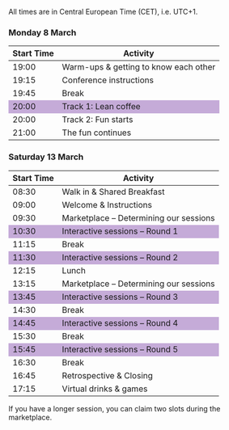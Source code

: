 <!--
.. title: Schedule
.. slug: schedule
.. date: 2021-05-14 13:14:47 UTC
.. tags: 
.. category: 
.. link: 
.. description: 
.. type: text
-->


All times are in Central European Time (CET), i.e. UTC+1.


### <a name="schedule-monday"></a>Monday 8 March

<table class="table table-sm" style="max-width:600px">
  <thead class="thead-light">
    <tr>
      <th scope="col">Start Time</th>
      <th scope="col">Activity</th>
    </tr>
  </thead>
  <tbody>
    <tr>
  		<td>19:00</td>
  		<td>Warm-ups & getting to know each other</td>
    </tr>
    <tr class="table-info">
      <td>19:15</td>
      <td>Conference instructions</td>
    </tr>
    <tr>
      <td>19:45</td>
      <td>Break</td>
    </tr>
    <tr style="background-color:rgb(112, 48, 160, 0.40);">
      <td>20:00</td>
      <td>Track 1: Lean coffee</td>
    </tr>
    <tr>
      <td>20:00</td>
      <td>Track 2: Fun starts</td>
    </tr>
    <tr>
      <td>21:00</td>
      <td>The fun continues</td>
    </tr>
  </tbody>
</table>


### <a name="schedule-saturday"></a>Saturday 13 March

<table class="table table-sm" style="max-width:600px">
  <thead class="thead-light">
    <tr>
      <th scope="col">Start Time</th>
      <th scope="col">Activity</th>
    </tr>
  </thead>
  <tbody>
    <tr>
      <td>08:30</td>
      <td>Walk in & Shared Breakfast</td>
    </tr>
    <tr class="table-info">
      <td>09:00</td>
      <td>Welcome & Instructions</td>
    </tr>
    <tr class="table-info">
      <td>09:30</td>
      <td>Marketplace – Determining our sessions</td>
    </tr>
    <tr style="background-color:rgb(112, 48, 160, 0.40);">
      <td>10:30</td>
      <td>Interactive sessions – Round 1</td>
    </tr>
    <tr>
      <td>11:15</td>
      <td>Break</td>
    </tr>
    <tr style="background-color:rgb(112, 48, 160, 0.40);">
      <td>11:30</td>
      <td>Interactive sessions – Round 2</td>
    </tr>
    <tr>
      <td>12:15</td>
      <td>Lunch</td>
    </tr>
    <tr class="table-info">
      <td>13:15</td>
      <td>Marketplace – Determining our sessions</td>
    </tr>
    <tr style="background-color:rgb(112, 48, 160, 0.40);">
      <td>13:45</td>
      <td>Interactive sessions – Round 3</td>
    </tr>
    <tr>
      <td>14:30</td>
      <td>Break</td>
    </tr>
    <tr style="background-color:rgb(112, 48, 160, 0.40);">
      <td>14:45</td>
      <td>Interactive sessions – Round 4</td>
    </tr>
    <tr>
      <td>15:30</td>
      <td>Break</td>
    </tr>
    <tr style="background-color:rgb(112, 48, 160, 0.40);">
      <td>15:45</td>
      <td>Interactive sessions – Round 5</td>
    </tr>
    <tr>
      <td>16:30</td>
      <td>Break</td>
    </tr>
    <tr class="table-info">
      <td>16:45</td>
      <td>Retrospective & Closing</td>
    </tr>
    <tr>
      <td>17:15</td>
      <td>Virtual drinks & games</td>
    </tr>
  </tbody>
</table>

If you have a longer session, you can claim two slots during the marketplace.
